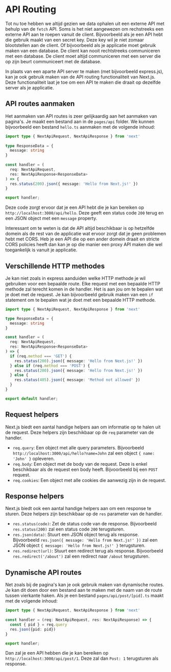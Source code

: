 # API Routing

Tot nu toe hebben we altijd gezien we data ophalen uit een externe API met behulp van de `fetch` API. Soms is het niet aangewezen om rechstreeks een externe API aan te roepen vanuit de client. Bijvoorbeeld als je een API hebt die gebruik maakt van een secret key. Deze key wil je niet zomaar blootstellen aan de client. Of bijvoorbeeld als je applicatie moet gebruik maken van een database. De client kan nooit rechtstreeks communiceren met een database. De client moet altijd communiceren met een server die op zijn beurt communiceert met de database.

In plaats van een aparte API server te maken (met bijvoorbeeld express.js), kan je ook gebruik maken van de API routing functionaliteit van Next.js. Deze functionaliteit laat je toe om een API te maken die draait op dezelfde server als je applicatie.

## API routes aanmaken

Het aanmaken van API routes is zeer gelijkaardig aan het aanmaken van pagina's. Je maakt een bestand aan in de `pages/api` folder. We kunnen bijvoorbeeld een bestand `hello.ts` aanmaken met de volgende inhoud:

```ts
import type { NextApiRequest, NextApiResponse } from 'next'
 
type ResponseData = {
  message: string
}
 
const handler = (
  req: NextApiRequest,
  res: NextApiResponse<ResponseData>
) => {
  res.status(200).json({ message: 'Hello from Next.js!' })
}

export handler;
```

Deze code zorgt ervoor dat je een API hebt die je kan bereiken op `http://localhost:3000/api/hello`. Deze geeft een status code `200` terug en een JSON object met een `message` property. 

Interessant om te weten is dat de API altijd beschikbaar is op hetzelfde domein als de rest van de applicatie wat ervoor zorgt dat je geen problemen hebt met CORS. Heb je een API die op een ander domein draait en stricte CORS policies heeft dan kan je op die manier een proxy API maken die wel toegankelijk is vanuit je applicatie. 

## Verschillende HTTP methodes

Je kan niet zoals in express aanduiden welke HTTP methode je wil gebruiken voor een bepaalde route. Elke request met een bepaalde HTTP methode zal terecht komen in de handler. Het is aan jou om te bepalen wat je doet met de request. Je kan bijvoorbeeld gebruik maken van een `if` statement om te bepalen wat je doet met een bepaalde HTTP methode.

```ts
import type { NextApiRequest, NextApiResponse } from 'next'

type ResponseData = {
  message: string
}

const handler = (
  req: NextApiRequest,
  res: NextApiResponse<ResponseData>
) => {
  if (req.method === 'GET') {
    res.status(200).json({ message: 'Hello from Next.js!' })
  } else if (req.method === 'POST') {
    res.status(200).json({ message: 'Hello from Next.js!' })
  } else {
    res.status(405).json({ message: 'Method not allowed' })
  }
}

export default handler;
```

## Request helpers

Next.js biedt een aantal handige helpers aan om informatie op te halen uit de request. Deze helpers zijn beschikbaar op de `req` parameter van de handler.

- `req.query`: Een object met alle query parameters. Bijvoorbeeld `http://localhost:3000/api/hello?name=John` zal een object `{ name: 'John' }` opleveren.
- `req.body`: Een object met de body van de request. Deze is enkel beschikbaar als de request een body heeft. Bijvoorbeeld bij een `POST` request.
- `req.cookies`: Een object met alle cookies die aanwezig zijn in de request.

## Response helpers

Next.js biedt ook een aantal handige helpers aan om een response te sturen. Deze helpers zijn beschikbaar op de `res` parameter van de handler.

- `res.status(code)`: Zet de status code van de response. Bijvoorbeeld `res.status(200)` zal een status code `200` terugsturen.
- `res.json(data)`: Stuurt een JSON object terug als response. Bijvoorbeeld `res.json({ message: 'Hello from Next.js!' })` zal een JSON object `{ message: 'Hello from Next.js!' }` terugsturen.
- `res.redirect(url)`: Stuurt een redirect terug als response. Bijvoorbeeld `res.redirect('/about')` zal een redirect naar `/about` terugsturen.

## Dynamische API routes

Net zoals bij de pagina's kan je ook gebruik maken van dynamische routes. Je kan dit doen door een bestand aan te maken met de naam van de route tussen vierkante haken. Als je een bestand `pages/api/post/[pid].ts` maakt met de volgende inhoud:

```ts
import type { NextApiRequest, NextApiResponse } from 'next'
 
const handler = (req: NextApiRequest, res: NextApiResponse) => {
  const { pid } = req.query
  res.json({pid: pid})
}

export handler;
```

Dan zal je een API hebben die je kan bereiken op `http://localhost:3000/api/post/1`. Deze zal dan `Post: 1` terugsturen als response.